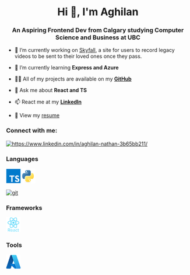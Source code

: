 <h1 align="center">Hi 👋, I'm Aghilan</h1>
<h3 align="center">An Aspiring Frontend Dev from Calgary studying Computer Science and Business at UBC</h3>

- 🔭 I’m currently working on [Skyfall](https://github.com/aghilann/Skyfall), a site for users to record legacy videos to be sent to their loved ones once they pass. 

- 🌱 I’m currently learning **Express and Azure**

- 👨‍💻 All of my projects are available on my **[GitHub](https://github.com/aghilann/)**
- 💬 Ask me about **React and TS**

- 📫 React me at my **[LinkedIn](https://www.linkedin.com/in/aghilan-nathan-3b65bb211/)**

- 📄 View my [resume](https://github.com/aghilann/v4/blob/main/static/Aghilan's%20Resume.pdf)

<h3 align="left">Connect with me:</h3>
<p align="left">
<a href="https://linkedin.com/in/https://www.linkedin.com/in/aghilan-nathan-3b65bb211/" target="blank"><img align="center" src="https://raw.githubusercontent.com/rahuldkjain/github-profile-readme-generator/master/src/images/icons/Social/linked-in-alt.svg" alt="https://www.linkedin.com/in/aghilan-nathan-3b65bb211/" height="30" width="40" /></a>
</p>

<h3 align="left">Languages</h3>
<p align="left">




<img src="https://raw.githubusercontent.com/devicons/devicon/master/icons/typescript/typescript-original.svg" alt="typescript" width="40" height="40"/><img src="https://raw.githubusercontent.com/devicons/devicon/master/icons/python/python-original.svg" alt="python" width="40" height="40"/> </a> <a href="https://git-scm.com/" target="_blank" rel="noreferrer"> 
  
  <img src="https://www.vectorlogo.zone/logos/git-scm/git-scm-icon.svg" alt="git" width="40" height="40"/> </a>
  <h3 align="left">Frameworks</h3>
<p align="left">
  <img src="https://raw.githubusercontent.com/devicons/devicon/master/icons/react/react-original-wordmark.svg" alt="react" width="40" height="40"/>
  
  <h3 align="left">Tools</h3>
<p align="left">
  <img src="https://github.com/devicons/devicon/blob/master/icons/azure/azure-original.svg" alt="react" width="40" height="40"/>

</p>
